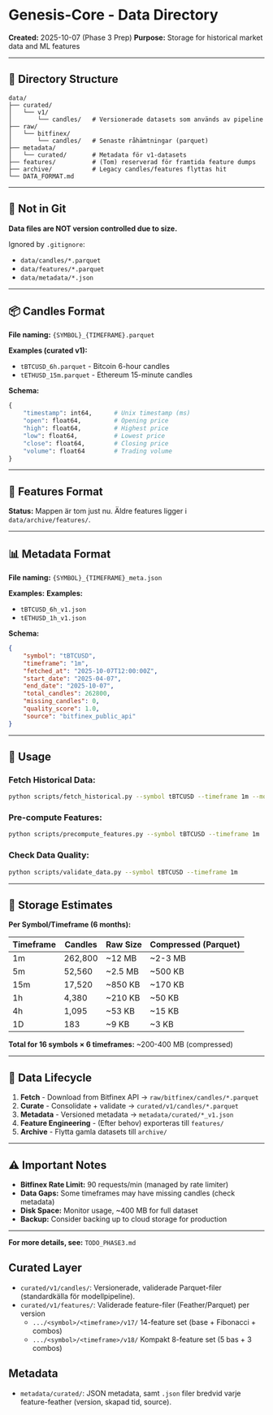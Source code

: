 # Genesis-Core - Data Directory

**Created:** 2025-10-07 (Phase 3 Prep)
**Purpose:** Storage for historical market data and ML features

---

## 📁 Directory Structure

```
data/
├── curated/
│   └── v1/
│       └── candles/   # Versionerade datasets som används av pipeline
├── raw/
│   └── bitfinex/
│       └── candles/   # Senaste råhämtningar (parquet)
├── metadata/
│   └── curated/       # Metadata för v1-datasets
├── features/          # (Tom) reserverad för framtida feature dumps
├── archive/           # Legacy candles/features flyttas hit
└── DATA_FORMAT.md
```

---

## 🔐 Not in Git

**Data files are NOT version controlled due to size.**

Ignored by `.gitignore`:
- `data/candles/*.parquet`
- `data/features/*.parquet`
- `data/metadata/*.json`

---

## 📦 Candles Format

**File naming:** `{SYMBOL}_{TIMEFRAME}.parquet`

**Examples (curated v1):**
- `tBTCUSD_6h.parquet` - Bitcoin 6-hour candles
- `tETHUSD_15m.parquet` - Ethereum 15-minute candles

**Schema:**
```python
{
    "timestamp": int64,      # Unix timestamp (ms)
    "open": float64,         # Opening price
    "high": float64,         # Highest price
    "low": float64,          # Lowest price
    "close": float64,        # Closing price
    "volume": float64        # Trading volume
}
```

---

## 🧬 Features Format

**Status:** Mappen är tom just nu. Äldre features ligger i `data/archive/features/`.

---

## 📊 Metadata Format

**File naming:** `{SYMBOL}_{TIMEFRAME}_meta.json`

**Examples:**
**Examples:**
- `tBTCUSD_6h_v1.json`
- `tETHUSD_1h_v1.json`

**Schema:**
```json
{
    "symbol": "tBTCUSD",
    "timeframe": "1m",
    "fetched_at": "2025-10-07T12:00:00Z",
    "start_date": "2025-04-07",
    "end_date": "2025-10-07",
    "total_candles": 262800,
    "missing_candles": 0,
    "quality_score": 1.0,
    "source": "bitfinex_public_api"
}
```

---

## 🚀 Usage

### **Fetch Historical Data:**
```bash
python scripts/fetch_historical.py --symbol tBTCUSD --timeframe 1m --months 6
```

### **Pre-compute Features:**
```bash
python scripts/precompute_features.py --symbol tBTCUSD --timeframe 1m
```

### **Check Data Quality:**
```bash
python scripts/validate_data.py --symbol tBTCUSD --timeframe 1m
```

---

## 💾 Storage Estimates

**Per Symbol/Timeframe (6 months):**

| Timeframe | Candles | Raw Size | Compressed (Parquet) |
|-----------|---------|----------|----------------------|
| 1m        | 262,800 | ~12 MB   | ~2-3 MB              |
| 5m        | 52,560  | ~2.5 MB  | ~500 KB              |
| 15m       | 17,520  | ~850 KB  | ~170 KB              |
| 1h        | 4,380   | ~210 KB  | ~50 KB               |
| 4h        | 1,095   | ~53 KB   | ~15 KB               |
| 1D        | 183     | ~9 KB    | ~3 KB                |

**Total for 16 symbols × 6 timeframes:** ~200-400 MB (compressed)

---

## 🔄 Data Lifecycle

1. **Fetch** - Download from Bitfinex API → `raw/bitfinex/candles/*.parquet`
2. **Curate** - Consolidate + validate → `curated/v1/candles/*.parquet`
3. **Metadata** - Versioned metadata → `metadata/curated/*_v1.json`
4. **Feature Engineering** - (Efter behov) exporteras till `features/`
5. **Archive** - Flytta gamla datasets till `archive/`

---

## ⚠️ Important Notes

- **Bitfinex Rate Limit:** 90 requests/min (managed by rate limiter)
- **Data Gaps:** Some timeframes may have missing candles (check metadata)
- **Disk Space:** Monitor usage, ~400 MB for full dataset
- **Backup:** Consider backing up to cloud storage for production

---

**For more details, see:** `TODO_PHASE3.md`

## Curated Layer

- `curated/v1/candles/`: Versionerade, validerade Parquet-filer (standardkälla för modellpipeline).
- `curated/v1/features/`: Validerade feature-filer (Feather/Parquet) per version
  - `.../<symbol>/<timeframe>/v17/` 14-feature set (base + Fibonacci + combos)
  - `.../<symbol>/<timeframe>/v18/` Kompakt 8-feature set (5 bas + 3 combos)

## Metadata

- `metadata/curated/`: JSON metadata, samt `.json` filer bredvid varje feature-feather (version, skapad tid, source).
